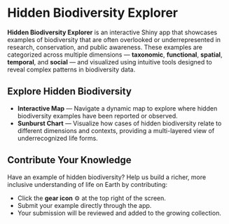 # Hidden Biodiversity Explorer

**Hidden Biodiversity Explorer** is an interactive Shiny app that showcases examples of biodiversity that are often overlooked or underrepresented in research, conservation, and public awareness. These examples are categorized across multiple dimensions — **taxonomic**, **functional**, **spatial**, **temporal**, and **social** — and visualized using intuitive tools designed to reveal complex patterns in biodiversity data.

## Explore Hidden Biodiversity

- **Interactive Map** — Navigate a dynamic map to explore where hidden biodiversity examples have been reported or observed.
- **Sunburst Chart** — Visualize how cases of hidden biodiversity relate to different dimensions and contexts, providing a multi-layered view of underrecognized life forms.

## Contribute Your Knowledge

Have an example of hidden biodiversity? Help us build a richer, more inclusive understanding of life on Earth by contributing:

- Click the **gear icon** ⚙️ at the top right of the screen.
- Submit your example directly through the app.
- Your submission will be reviewed and added to the growing collection.


